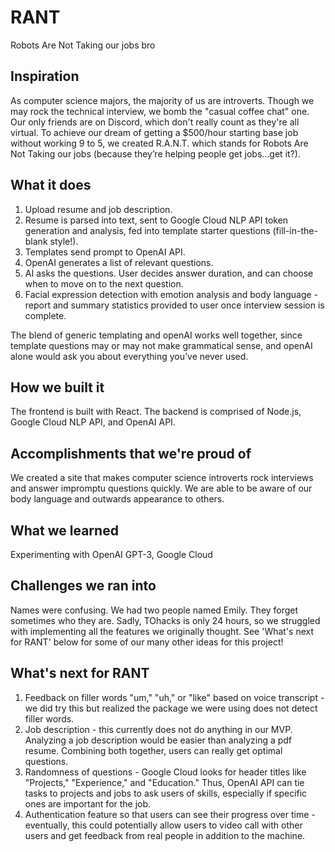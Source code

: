 # RANT
Robots Are Not Taking our jobs bro
## Inspiration
As computer science majors, the majority of us are introverts. Though we may rock the technical interview, we bomb the "casual coffee chat" one. Our only friends are on Discord, which don't really count as they're all virtual. To achieve our dream of getting a $500/hour starting base job without working 9 to 5, we created R.A.N.T. which stands for Robots Are Not Taking our jobs (because they’re helping people get jobs...get it?). 

## What it does
1. Upload resume and job description.
2. Resume is parsed into text, sent to Google Cloud NLP API token generation and analysis, fed into template starter questions (fill-in-the-blank style!).
3. Templates send prompt to OpenAI API.
4. OpenAI generates a list of relevant questions.
4. AI asks the questions. User decides answer duration, and can choose when to move on to the next question.
5. Facial expression detection with emotion analysis and body language - report and summary statistics provided to user once interview session is complete.

The blend of generic templating and openAI works well together, since template questions may or may not make grammatical sense, and openAI alone would ask you about everything you’ve never used.

## How we built it
The frontend is built with React. 
The backend is comprised of Node.js, Google Cloud NLP API, and OpenAI API.

## Accomplishments that we're proud of
We created a site that makes computer science introverts rock interviews and answer impromptu questions quickly. We are able to be aware of our body language and outwards appearance to others.
 
## What we learned
Experimenting with OpenAI GPT-3, Google Cloud 

## Challenges we ran into
Names were confusing. We had two people named Emily. They forget sometimes who they are.
Sadly, TOhacks is only 24 hours, so we struggled with implementing all the features we originally thought. See 'What's next for RANT' below for some of our many other ideas for this project!

## What's next for RANT 
1. Feedback on filler words "um," "uh," or "like" based on voice transcript - we did try this but realized the package we were using does not detect filler words. 
2. Job description - this currently does not do anything in our MVP. Analyzing a job description would be easier than analyzing a pdf resume. Combining both together, users can really get optimal questions.
3. Randomness of questions - Google Cloud looks for header titles like "Projects," "Experience," and "Education." Thus, OpenAI API can tie tasks to projects and jobs to ask users of skills, especially if specific ones are important for the job.
4. Authentication feature so that users can see their progress over time  - eventually, this could potentially allow users to video call with other users and get feedback from real people in addition to the machine.
